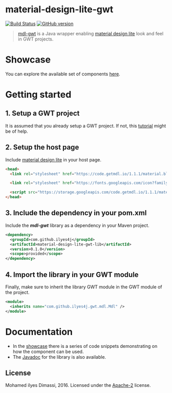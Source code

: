 # material-design-lite-gwt
[![Build Status](https://travis-ci.org/ilyes4j/material-design-lite-gwt.svg?branch=dev)](https://travis-ci.org/ilyes4j/material-design-lite-gwt) [![GitHub version](https://badge.fury.io/gh/ilyes4j%2Fmaterial-design-lite-gwt.svg)](https://badge.fury.io/gh/ilyes4j%2Fmaterial-design-lite-gwt)

> [mdl-gwt](http://ilyes4j.github.io/material-design-lite-gwt/components/components.html) is a Java wrapper enabling [material design lite](http://getmdl.io) look and feel in GWT projects.

# Showcase
You can explore the available set of components  [here](http://ilyes4j.github.io/material-design-lite-gwt/components/components.html).

# Getting started
## 1. Setup a GWT project
It is assumed that you already setup a GWT project. If not, this  [tutorial](http://www.gwtproject.org/gettingstarted.html) might be of help.

## 2. Setup the host page
Include [material design lite](http://getmdl.io/started/) in your host page.

```html
<head>
  <link rel="stylesheet" href="https://code.getmdl.io/1.1.1/material.blue_grey-red.min.css">

  <link rel="stylesheet" href="https://fonts.googleapis.com/icon?family=Material+Icons">

  <script src="https://storage.googleapis.com/code.getmdl.io/1.1.1/material.min.js"></script>
</head>
```

## 3. Include the dependency in your pom.xml
Include the _**mdl-gwt**_ library as a dependency in your Maven project.

```xml
<dependency>
  <groupId>com.github.ilyes4j</groupId>
  <artifactId>material-design-lite-gwt-lib</artifactId>
  <version>0.1.0</version>
  <scope>provided</scope>
</dependency>
```

## 4. Import the library in your GWT module

Finally, make sure to inherit the library GWT module in the GWT module of the project.
```xml
<module>
  <inherits name="com.github.ilyes4j.gwt.mdl.Mdl" />
</module>
```

# Documentation
* In the  [showcase](http://ilyes4j.github.io/material-design-lite-gwt/components/components.html) there is a series of code snippets demonstrating on how the component can be used.
* The [Javadoc](http://ilyes4j.github.io/material-design-lite-gwt/apidocs/) for the library is also available.

## License
Mohamed ilyes Dimassi, 2016. Licensed under the [Apache-2](https://github.com/ilyes4j/material-design-lite-gwt/blob/dev/LICENSE) license.
